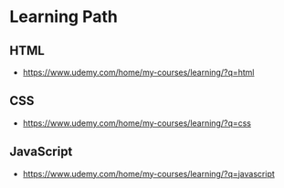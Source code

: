 # Learning Path

## HTML

- https://www.udemy.com/home/my-courses/learning/?q=html

## CSS

- https://www.udemy.com/home/my-courses/learning/?q=css

## JavaScript

- https://www.udemy.com/home/my-courses/learning/?q=javascript
